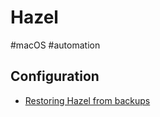 # Hazel

#macOS #automation

## Configuration

* [Restoring Hazel from backups](evernote:///view/250936/s2/980f050b-ed1c-4ad5-b53b-a38a0324bcc1/980f050b-ed1c-4ad5-b53b-a38a0324bcc1/)